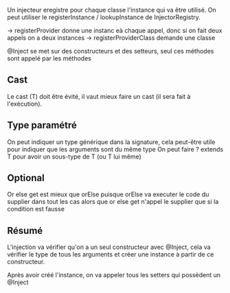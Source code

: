 Un injecteur eregistre pour chaque classe l'instance qui va être utilisé.
On peut utiliser le registerInstance / lookupInstance de InjectorRegistry.

-> registerProvider donne une instanc eà chaque appel, donc si on fait deux appels on a deux instances
-> registerProviderClass demande une classe

@Inject se met sur des constructeurs et des setteurs, seul ces méthodes sont appelé par les méthodes 

## Cast

Le cast (T) doit être évité, il vaut mieux faire un cast (il sera fait à l'exécution).

## Type paramétré 

On peut indiquer un type générique dans la signature, cela peut-être utile pour indiquer que les arguments sont du même type
On peut faire ? extends T pour avoir un sous-type de T (ou T lui même)

## Optional

Or else get est mieux que orElse puisque orElse va executer le code du supplier dans tout les cas
alors que or else get n'appel le supplier que si la condition est fausse

## Résumé

L'injection va vérifier qu'on a un seul constructeur avec @Inject, cela va vérifier le type de tous les arguments et créer une instance à partir de ce constructeur.

Après avoir créé l'instance, on va appeler tous les setters qui possèdent un @Inject


